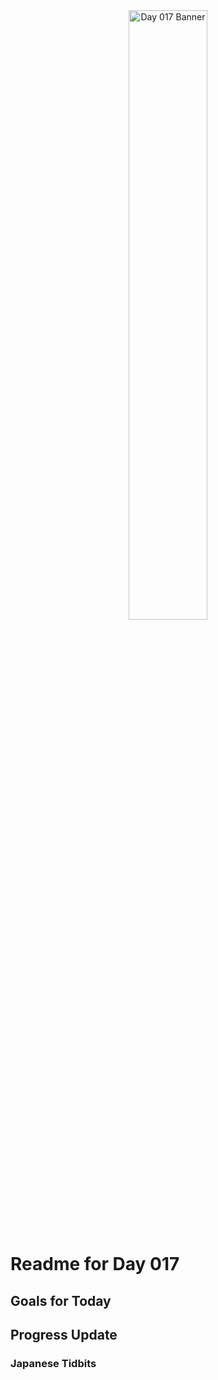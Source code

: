 <div align="center">
 <img src="../..Images/image_017.jpg" alt="Day 017 Banner" width="50%">
</div>

# Readme for Day 017

## Goals for Today

## Progress Update

### Japanese Tidbits


